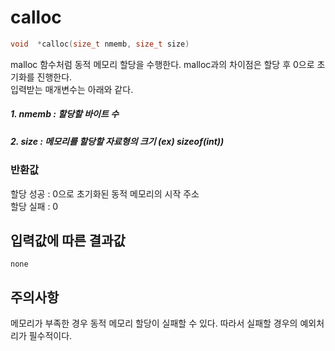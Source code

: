 # calloc
```c
void  *calloc(size_t nmemb, size_t size)
```

malloc 함수처럼 동적 메모리 할당을 수행한다. malloc과의 차이점은 할당 후 0으로 초기화를 진행한다.<br/>
입력받는 매개변수는 아래와 같다.<br/>

##### 1. nmemb : 할당할 바이트 수
##### 2. size  : 메모리를 할당할 자료형의 크기 (ex) sizeof(int))

### 반환값
할당 성공 : 0으로 초기화된 동적 메모리의 시작 주소<br/>
할당 실패 : 0

## 입력값에 따른 결과값
```
none
```
## 주의사항
메모리가 부족한 경우 동적 메모리 할당이 실패할 수 있다. 따라서 실패할 경우의 예외처리가 필수적이다.<br/>
